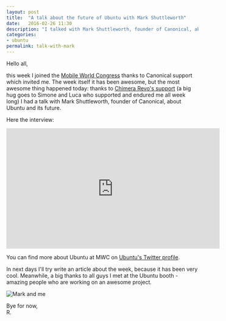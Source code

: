 ```yaml
---
layout: post
title:  "A talk about the future of Ubuntu with Mark Shuttleworth"
date:   2016-02-26 11:30
description: "I talked with Mark Shuttleworth, founder of Canonical, about the future of Ubuntu: phones, desktop, iot and cloud, all powered by Snappy"
categories:
- ubuntu
permalink: talk-with-mark
---
```


Hello all,

this week I joined the [Mobile World Congress][0] thanks to Canonical support
which invited me. The week itself it has been awesome, but the most awesome
thing happened today: thanks to [Chimera Revo's support][1] (a big hug goes to
Simone and Luca who supported and endured me all week long) I had a talk with
Mark Shuttleworth, founder of Canonical, about Ubuntu and its future.

Here the interview:

<iframe width="560" height="315" src="https://www.youtube.com/embed/7veT3h8jisM" frameborder="0" allowfullscreen></iframe>

You can find more about Ubuntu at MWC on [Ubuntu's Twitter profile][2].

In next days I'll try write an article about the week, because it has been very
cool. Meanwhile, a big thanks to all guys I met at the Ubuntu booth - amazing
people who are working on an awesome project.

![Mark and me][3]

Bye for now,<br/>
R.

[0]: https://www.mobileworldcongress.com/
[1]: http://www.chimerarevo.com/
[2]: https://twitter.com/ubuntu
[3]: https://img.rpadovani.com/posts/markandme.jpg

